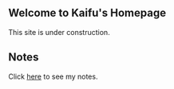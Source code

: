 ## Welcome to Kaifu's Homepage

This site is under construction.

## Notes

Click [here](https://kaifu96.github.io/Notes/) to see my notes.
